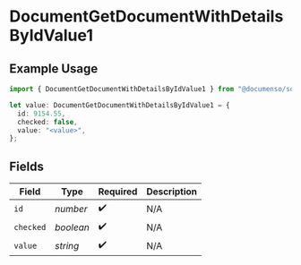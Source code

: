 # DocumentGetDocumentWithDetailsByIdValue1

## Example Usage

```typescript
import { DocumentGetDocumentWithDetailsByIdValue1 } from "@documenso/sdk-typescript/models/operations";

let value: DocumentGetDocumentWithDetailsByIdValue1 = {
  id: 9154.55,
  checked: false,
  value: "<value>",
};
```

## Fields

| Field              | Type               | Required           | Description        |
| ------------------ | ------------------ | ------------------ | ------------------ |
| `id`               | *number*           | :heavy_check_mark: | N/A                |
| `checked`          | *boolean*          | :heavy_check_mark: | N/A                |
| `value`            | *string*           | :heavy_check_mark: | N/A                |